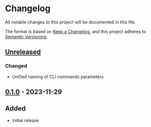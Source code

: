 # Changelog

All notable changes to this project will be documented in this file.

The format is based on [Keep a Changelog](https://keepachangelog.com/en/1.0.0/),
and this project adheres to [Semantic Versioning](https://semver.org/spec/v2.0.0.html).

## [Unreleased]

### Changed
- Unified naming of CLI commands parameters


## [0.1.0] - 2023-11-29

## Added
- Initial release

[unreleased]: https://github.com/oroszgy/hours/tree/main
[0.1.0]: https://github.com/oroszgy/hours/releases/tag/v0.1.0
